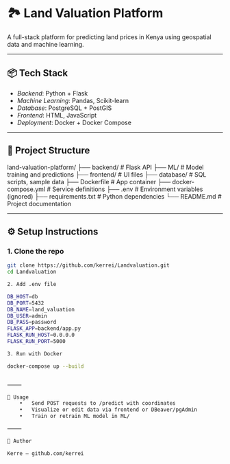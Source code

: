 
# 🏞 Land Valuation Platform

A full-stack platform for predicting land prices in Kenya using geospatial data and machine learning.

---

## 📦 Tech Stack

- *Backend*: Python + Flask  
- *Machine Learning*: Pandas, Scikit-learn  
- *Database*: PostgreSQL + PostGIS  
- *Frontend*: HTML, JavaScript  
- *Deployment*: Docker + Docker Compose  

---

## 📁 Project Structure

land-valuation-platform/
├── backend/              # Flask API
├── ML/                   # Model training and predictions
├── frontend/             # UI files
├── database/             # SQL scripts, sample data
├── Dockerfile            # App container
├── docker-compose.yml    # Service definitions
├── .env                  # Environment variables (ignored)
├── requirements.txt      # Python dependencies
└── README.md             # Project documentation

---

## ⚙ Setup Instructions

### 1. Clone the repo
```bash
git clone https://github.com/kerrei/Landvaluation.git
cd Landvaluation

2. Add .env file

DB_HOST=db
DB_PORT=5432
DB_NAME=land_valuation
DB_USER=admin
DB_PASS=password
FLASK_APP=backend/app.py
FLASK_RUN_HOST=0.0.0.0
FLASK_RUN_PORT=5000

3. Run with Docker

docker-compose up --build


⸻

🚀 Usage
	•	Send POST requests to /predict with coordinates
	•	Visualize or edit data via frontend or DBeaver/pgAdmin
	•	Train or retrain ML model in ML/

⸻

👤 Author

Kerre – github.com/kerrei
